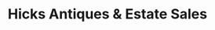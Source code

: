 ---
title: "Hicks Antiques & Estate Sales"
url: /lufkin/hicks-antiques-and-estate-sales/
shop: antiques
---